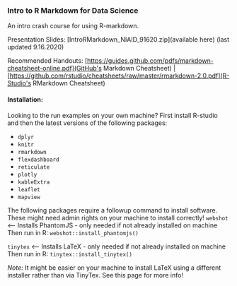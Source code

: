 ### Intro to R Markdown for Data Science
An intro crash course for using R-markdown.

Presentation Slides: [IntroRMarkdown_NIAID_91620.zip](available here) (last updated 9.16.2020) 

Recommended Handouts: [https://guides.github.com/pdfs/markdown-cheatsheet-online.pdf](GitHub's Markdown Cheatsheet) | [https://github.com/rstudio/cheatsheets/raw/master/rmarkdown-2.0.pdf](R-Studio's RMarkdown Cheatsheet)

#### Installation:
Looking to the run examples on your own machine? First install R-studio and then the latest versions of the following packages:

* `dplyr`
* `knitr`
* `rmarkdown`
* `flexdashboard`
* `reticulate`
* `plotly`
* `kableExtra`
* `leaflet`
* `mapview`

The following packages require a followup command to install software. These might need admin rights on your machine to install correctly! 
`webshot` <-- Installs PhantomJS - only needed if not already installed on machine
Then run in R: `webshot::install_phantomjs()` 

`tinytex` <-- Installs LaTeX - only needed if not already installed on machine
Then run in R: `tinytex::install_tinytex()`

*Note:* It might be easier on your machine to install LaTeX using a different installer rather than via TinyTex. See this page for more info! 
